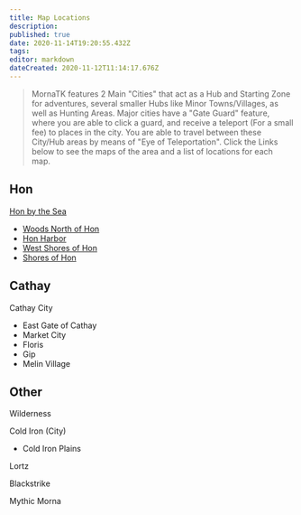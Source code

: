 ```yaml
---
title: Map Locations
description: 
published: true
date: 2020-11-14T19:20:55.432Z
tags: 
editor: markdown
dateCreated: 2020-11-12T11:14:17.676Z
---
```



>MornaTK features 2 Main "Cities" that act as a Hub and Starting Zone for adventures, several smaller Hubs like Minor Towns/Villages, as well as Hunting Areas. Major cities have a "Gate Guard" feature, where you are able to click a guard, and receive a teleport (For a small fee) to places in the city. You are able to travel between these City/Hub areas by means of "Eye of Teleportation". Click the Links below to see the maps of the area and a list of locations for each map. 

## Hon
[Hon by the Sea](/en/MapLocations/MapHonbytheSea)
 - [Woods North of Hon](/en/MapLocations/MapWoodsNorthofHon)
 - [Hon Harbor](/en/MapLocations/HonHarbor)
 - [West Shores of Hon](/en/MapLocations/WestShoresofHon)
 - [Shores of Hon](/en/MapLocations/ShoresofHon)
 
 ## Cathay
Cathay City
- East Gate of Cathay
- Market City
- Floris
- Gip
- Melin Village

## Other
Wilderness

Cold Iron (City)
- Cold Iron Plains

Lortz

Blackstrike

Mythic Morna